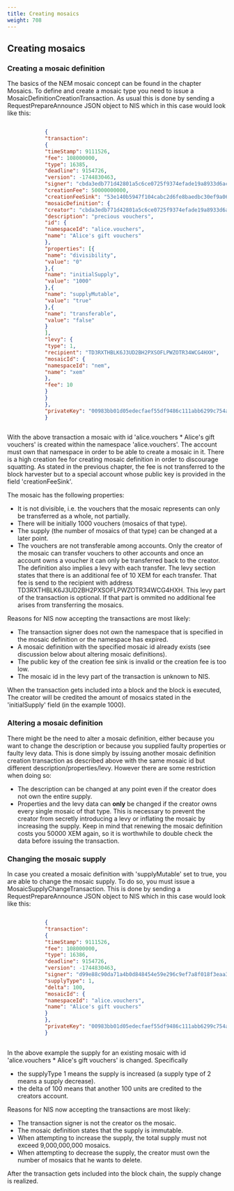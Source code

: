 ```yaml
---
title: Creating mosaics
weight: 708
---
```


 
## Creating mosaics 
### Creating a mosaic definition 
The basics of the NEM mosaic concept can be found in the chapter Mosaics. To define and create a mosaic type you need to issue a MosaicDefinitionCreationTransaction. As usual this is done by sending a RequestPrepareAnnounce JSON object to NIS which in this case would look like this: 

 
```json

            {
            "transaction":
            {
            "timeStamp": 9111526,
            "fee": 108000000,
            "type": 16385,
            "deadline": 9154726,
            "version": -1744830463,
            "signer": "cbda3edb771d42801a5c6ce0725f9374efade19a8933d6ac22ccfa50c777d0f9",
            "creationFee": 50000000000,
            "creationFeeSink": "53e140b5947f104cabc2d6fe8baedbc30ef9a0609c717d9613de593ec2a266d3",
            "mosaicDefinition": {
            "creator": "cbda3edb771d42801a5c6ce0725f9374efade19a8933d6ac22ccfa50c777d0f9",
            "description": "precious vouchers",
            "id": {
            "namespaceId": "alice.vouchers",
            "name": "Alice's gift vouchers"
            },
            "properties": [{
            "name": "divisibility",
            "value": "0"
            },{
            "name": "initialSupply",
            "value": "1000"
            },{
            "name": "supplyMutable",
            "value": "true"
            },{
            "name": "transferable",
            "value": "false"
            }
            ],
            "levy": {
            "type": 1,
            "recipient": "TD3RXTHBLK6J3UD2BH2PXSOFLPWZOTR34WCG4HXH",
            "mosaicId": {
            "namespaceId": "nem",
            "name": "xem"
            },
            "fee": 10
            }
            }
            },
            "privateKey": "00983bb01d05edecfaef55df9486c111abb6299c754a002069b1d0ef4537441bda"
            }
        
``` 
With the above transaction a mosaic with id 'alice.vouchers * Alice's gift vouchers' is created within the namespace 'alice.vouchers'. The account must own that namespace in order to be able to create a mosaic in it. There is a high creation fee for creating mosaic definition in order to discourage squatting. As stated in the previous chapter, the fee is not transferred to the block harvester but to a special account whose public key is provided in the field 'creationFeeSink'.

 
The mosaic has the following properties:
* It is not divisible, i.e. the vouchers that the mosaic represents can only be transferred as a whole, not partially.
* There will be initially 1000 vouchers (mosaics of that type).
* The supply (the number of mosaics of that type) can be changed at a later point.
* The vouchers are not transferable among accounts. Only the creator of the mosaic can transfer vouchers to other accounts and once an account owns a voucher it can only be transferred back to the creator. The definition also implies a levy with each transfer. The levy section states that there is an additional fee of 10 XEM for each transfer. That fee is send to the recipient with address TD3RXTHBLK6J3UD2BH2PXSOFLPWZOTR34WCG4HXH. This levy part of the transaction is optional. If that part is ommited no additional fee arises from transferring the mosaics. 

 
Reasons for NIS now accepting the transactions are most likely:
* The transaction signer does not own the namespace that is specified in the mosaic definition or the namespace has expired.
* A mosaic definition with the specified mosaic id already exists (see discussion below about altering mosaic definitions).
* The public key of the creation fee sink is invalid or the creation fee is too low.
* The mosaic id in the levy part of the transaction is unknown to NIS. 

 
When the transaction gets included into a block and the block is executed, The creator will be credited the amount of mosaics stated in the 'initialSupply' field (in the example 1000).

 
### Altering a mosaic definition 
There might be the need to alter a mosaic definition, either because you want to change the description or because you supplied faulty properties or faulty levy data. This is done simply by issuing another mosaic definition creation transaction as described above with the same mosaic id but different description/properties/levy. However there are some restriction when doing so:
* The description can be changed at any point even if the creator does not own the entire supply.
* Properties and the levy data can **only** be changed if the creator owns every single mosaic of that type. This is necessary to prevent the creator from secretly introducing a levy or inflating the mosaic by increasing the supply. Keep in mind that renewing the mosaic definition costs you 50000 XEM again, so it is worthwhile to double check the data before issuing the transaction. 

 
### Changing the mosaic supply 
In case you created a mosaic definition with 'supplyMutable' set to true, you are able to change the mosaic supply. To do so, you must issue a MosaicSupplyChangeTransaction. This is done by sending a RequestPrepareAnnounce JSON object to NIS which in this case would look like this: 

 
```json

            {
            "transaction":
            {
            "timeStamp": 9111526,
            "fee": 108000000,
            "type": 16386,
            "deadline": 9154726,
            "version": -1744830463,
            "signer": "d99e88c90da71a4b0d848454e59e296c9ef7a8f018f3eaa3a198dc460b6621a4",
            "supplyType": 1,
            "delta": 100,
            "mosaicId": {
            "namespaceId": "alice.vouchers",
            "name": "Alice's gift vouchers"
            }
            },
            "privateKey": "00983bb01d05edecfaef55df9486c111abb6299c754a002069b1d0ef4537441bda"
            }
        
``` 
In the above example the supply for an existing mosaic with id 'alice.vouchers * Alice's gift vouchers' is changed. Specifically
* the supplyType 1 means the supply is increased (a supply type of 2 means a supply decrease).
* the delta of 100 means that another 100 units are credited to the creators account. 

 
Reasons for NIS now accepting the transactions are most likely:
* The transaction signer is not the creator os the mosaic.
* The mosaic definition states that the supply is immutable.
* When attempting to increase the supply, the total supply must not exceed 9,000,000,000 mosaics.
* When attempting to decrease the supply, the creator must own the number of mosaics that he wants to delete. 

 
After the transaction gets included into the block chain, the supply change is realized.

 
